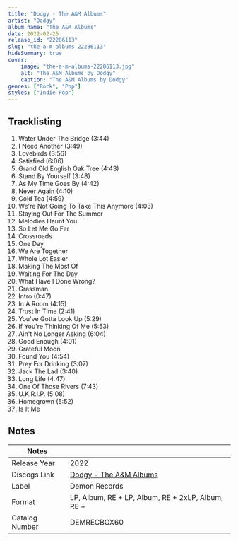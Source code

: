 ```yaml
---
title: "Dodgy - The A&M Albums"
artist: "Dodgy"
album_name: "The A&M Albums"
date: 2022-02-25
release_id: "22286113"
slug: "the-a-m-albums-22286113"
hideSummary: true
cover:
    image: "the-a-m-albums-22286113.jpg"
    alt: "The A&M Albums by Dodgy"
    caption: "The A&M Albums by Dodgy"
genres: ["Rock", "Pop"]
styles: ["Indie Pop"]
---
```

## Tracklisting
1.  Water Under The Bridge (3:44)
2. I Need Another (3:49)
3. Lovebirds (3:56)
4. Satisfied (6:06)
5. Grand Old English Oak Tree (4:43)
6. Stand By Yourself (3:48)
7. As My Time Goes By (4:42)
8. Never Again (4:10)
9. Cold Tea (4:59)
10. We're Not Going To Take This Anymore (4:03)
11. Staying Out For The Summer
12. Melodies Haunt You
13. So Let Me Go Far
14. Crossroads
15. One Day
16. We Are Together
17. Whole Lot Easier
18. Making The Most Of
19. Waiting For The Day
20. What Have I Done Wrong?
21. Grassman
22. Intro (0:47)
23. In A Room (4:15)
24. Trust In Time (2:41)
25. You've Gotta Look Up (5:29)
26. If You're Thinking Of Me (5:53)
27. Ain't No Longer Asking (6:04)
28. Good Enough (4:01)
29. Grateful Moon
30. Found You (4:54)
31. Prey For Drinking (3:07)
32. Jack The Lad (3:40)
33. Long Life (4:47)
34. One Of Those Rivers (7:43)
35. U.K.R.I.P. (5:08)
36. Homegrown (5:52)
37. Is It Me


## Notes
| Notes          |             |
| ---------------| ----------- |
| Release Year   | 2022 |
| Discogs Link   | [Dodgy - The A&M Albums](https://www.discogs.com/release/22286113-Dodgy-The-AM-Albums) |
| Label          | Demon Records |
| Format         | LP, Album, RE + LP, Album, RE + 2xLP, Album, RE +  |
| Catalog Number | DEMRECBOX60 |


